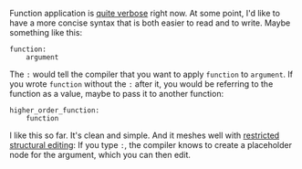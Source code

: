 Function application is [quite verbose](/daily/2025-05-21) right now. At some
point, I'd like to have a more concise syntax that is both easier to read and to
write. Maybe something like this:

```
function:
	argument
```

The `:` would tell the compiler that you want to apply `function` to `argument`.
If you wrote `function` without the `:` after it, you would be referring to the
function as a value, maybe to pass it to another function:

```
higher_order_function:
	function
```

I like this so far. It's clean and simple. And it meshes well with
[restricted structural editing](/daily/2025-05-04): If you type `:`, the
compiler knows to create a placeholder node for the argument, which you can then
edit.
